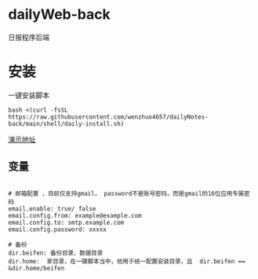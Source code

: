 # dailyWeb-back
日报程序后端

# 安装

一键安装脚本

`bash <(curl -fsSL https://raw.githubusercontent.com/wenzhuo4657/dailyNotes-back/main/shell/daily-install.sh)`



<a href="https://test.wenzhuo4657.org/md-web/" target="_blank" rel="noopener noreferrer">演示地址</a>



## 变量
```

# 邮箱配置 ，目前仅支持gmail， password不是账号密码，而是gmail的16位应用专属密码
email.enable: true/ false
email.config.from: example@example.com
email.config.to: smtp.example.com
email.config.password: xxxxx   

# 备份
dir.beifen: 备份目录、数据目录
dir.home:  家目录，在一键脚本当中，他用于统一配置安装目录，且  dir.beifen == &dir.home/beifen
```
